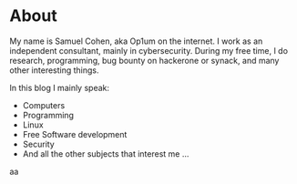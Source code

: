 # About


My name is Samuel Cohen, aka Op1um on the internet. I work as an independent consultant, mainly in cybersecurity. During my free time, I do research, programming, bug bounty on hackerone or synack, and many other interesting things.

In this blog I mainly speak:

- Computers
- Programming
- Linux
- Free Software development
- Security
- And all the other subjects that interest me ...

aa

